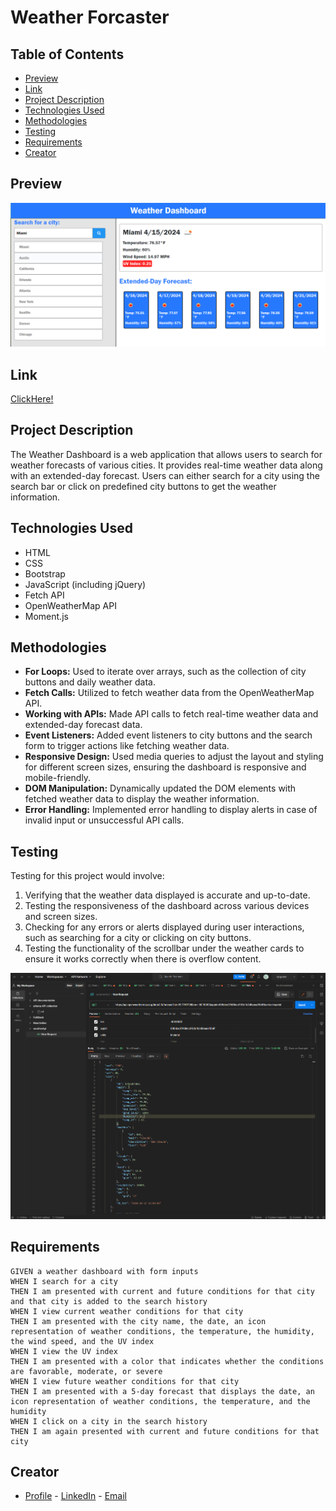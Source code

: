 # Weather Forcaster

## Table of Contents

- [Preview](#preview)
- [Link](#link)
- [Project Description](#project-description)
- [Technologies Used](#technologies-used)
- [Methodologies](#methodologies)
- [Testing](#testing)
- [Requirements](#requirements)
- [Creator](#creator)

## Preview

![Weather Dashboard Preview](/assets/img/miami.png)

## Link

[ClickHere!](https://natejonesiii.github.io/City-Forecast/)

## Project Description

The Weather Dashboard is a web application that allows users to search for weather forecasts of various cities. It provides real-time weather data along with an extended-day forecast. Users can either search for a city using the search bar or click on predefined city buttons to get the weather information.

## Technologies Used

- HTML
- CSS
- Bootstrap
- JavaScript (including jQuery)
- Fetch API
- OpenWeatherMap API
- Moment.js

## Methodologies

- **For Loops:** Used to iterate over arrays, such as the collection of city buttons and daily weather data.
- **Fetch Calls:** Utilized to fetch weather data from the OpenWeatherMap API.
- **Working with APIs:** Made API calls to fetch real-time weather data and extended-day forecast data.
- **Event Listeners:** Added event listeners to city buttons and the search form to trigger actions like fetching weather data.
- **Responsive Design:** Used media queries to adjust the layout and styling for different screen sizes, ensuring the dashboard is responsive and mobile-friendly.
- **DOM Manipulation:** Dynamically updated the DOM elements with fetched weather data to display the weather information.
- **Error Handling:** Implemented error handling to display alerts in case of invalid input or unsuccessful API calls.

## Testing

Testing for this project would involve:

1. Verifying that the weather data displayed is accurate and up-to-date.
2. Testing the responsiveness of the dashboard across various devices and screen sizes.
3. Checking for any errors or alerts displayed during user interactions, such as searching for a city or clicking on city buttons.
4. Testing the functionality of the scrollbar under the weather cards to ensure it works correctly when there is overflow content.

![Postman Testing](/assets/img/postman_testing.png)

## Requirements

```
GIVEN a weather dashboard with form inputs
WHEN I search for a city
THEN I am presented with current and future conditions for that city and that city is added to the search history
WHEN I view current weather conditions for that city
THEN I am presented with the city name, the date, an icon representation of weather conditions, the temperature, the humidity, the wind speed, and the UV index
WHEN I view the UV index
THEN I am presented with a color that indicates whether the conditions are favorable, moderate, or severe
WHEN I view future weather conditions for that city
THEN I am presented with a 5-day forecast that displays the date, an icon representation of weather conditions, the temperature, and the humidity
WHEN I click on a city in the search history
THEN I am again presented with current and future conditions for that city
```

## Creator

- [Profile](https://github.com/NateJonesIII/ "Nathaniel Jones") - [LinkedIn](https://www.linkedin.com/in/nathaniel-jones/) - [Email](mailto:15nate.jones@gmail.com?subject=Hello "Hello Nate!")
